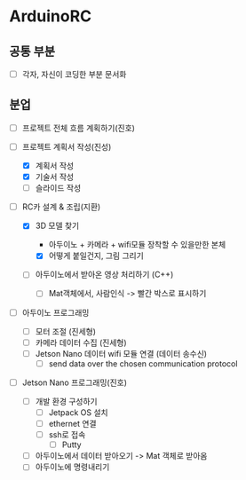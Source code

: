 # ArduinoRC

## 공통 부분

- [ ] 각자, 자신이 코딩한 부분 문서화

## 분업

- [ ] 프로젝트 전체 흐름 계획하기(진호)

- [ ] 프로젝트 계획서 작성(진성)

  - [x] 계획서 작성
  - [x] 기술서 작성
  - [ ] 슬라이드 작성

- [ ] RC카 설계 & 조립(지환)

  - [x] 3D 모델 찾기

    - 아두이노 + 카메라 + wifi모듈 장착할 수 있을만한 본체
    - [x] 어떻게 붙일건지, 그림 그리기

  - [ ] 아두이노에서 받아온 영상 처리하기 (C++)
    - [ ] Mat객체에서, 사람인식 -> 빨간 박스로 표시하기

- [ ] 아두이노 프로그래밍

  - [ ] 모터 조절 (진세형)
  - [ ] 카메라 데이터 수집 (진세형)
  - [ ] Jetson Nano 데이터 wifi 모듈 연결 (데이터 송수신)
    - [ ] send data over the chosen communication protocol

- [ ] Jetson Nano 프로그래밍(진호)
  - [ ] 개발 환경 구성하기
    - [ ] Jetpack OS 설치
    - [ ] ethernet 연결
    - [ ] ssh로 접속
      - [ ] Putty
  - [ ] 아두이노에서 데이터 받아오기 -> Mat 객체로 받아옴
  - [ ] 아두이노에 명령내리기

